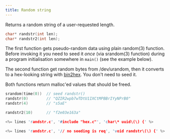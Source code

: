 ```yaml
---
title: Random string
---
```


Returns a random string of a user-requested length.

```c
char* randstr(int len);
char* randstr2(int len);
```

The first function gets pseudo-random data using plain random(3)
function. Before invoking it you need to seed it *once* (via
srandom(3) function) during a program initialisation somewhere in
`main()` (see the example below).

The second function get random bytes from /dev/urandom, then it
converts to a hex-looking string with [bin2hex](#bin2hex). You don't
need to seed it.

Both functions return malloc'ed values that should be freed.

```c
srandom(time(0))  // seed randstr()
randstr(0)        // "QZIR2wpb7wTDtU1IXCtMPBBrIYyNPrB0"
randstr(4)        // "s5aE"

randstr2(10)      // "f2e03e163a"
```

```c
<%= lines 'randstr.c', '#include "hex.c"', 'char\* uuid\(\) {' %>

<%= lines 'randstr.c', '// no seeding is req', 'void randstr\(\) {' %>
```
